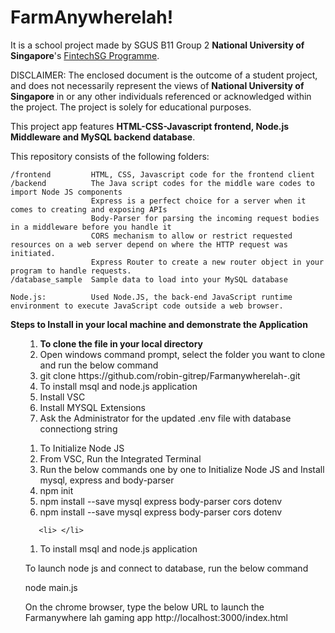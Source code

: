 # FarmAnywherelah!

It is a school project made by SGUS B11 Group 2 **National University of Singapore**'s [FintechSG Programme](https://fintechlab.nus.edu.sg/nus-fintechsg-programme/).

DISCLAIMER: The enclosed document is the outcome of a student project, and does not necessarily represent the views of **National University of Singapore** in or any other individuals referenced or acknowledged within the project. The project is solely for educational purposes. 

This project app features **HTML-CSS-Javascript frontend, Node.js Middleware and MySQL backend database**.

This repository consists of the following folders:
```
/frontend         HTML, CSS, Javascript code for the frontend client
/backend          The Java script codes for the middle ware codes to import Node JS components 
                  Express is a perfect choice for a server when it comes to creating and exposing APIs
                  Body-Parser for parsing the incoming request bodies in a middleware before you handle it
                  CORS mechanism to allow or restrict requested resources on a web server depend on where the HTTP request was initiated.
                  Express Router to create a new router object in your program to handle requests.
/database_sample  Sample data to load into your MySQL database

Node.js:          Used Node.JS, the back-end JavaScript runtime environment to execute JavaScript code outside a web browser.
```

<Strong>Steps to Install in your local machine and demonstrate the Application </Strong>
<ul>
  <ol>  
  <li> <b> To clone the file in your local directory</b>   </li>
  <li> Open windows command prompt, select the folder you want to clone and run the below command </li>
  <li> git clone https://github.com/robin-gitrep/Farmanywherelah-.git </li>
  <li> To install msql and node.js application   </li>
  <li> Install VSC   </li>    
  <li> Install MYSQL Extensions  </li>    
  <li> Ask the Administrator for the updated .env file with database connectiong string  </li>   
  </ol>
  <ol>
       <li> To Initialize Node JS  </li>
       <li> From VSC, Run the Integrated Terminal </li>
       <li> Run the below commands one by one to Initialize Node JS and Install mysql, express and body-parser</li>    
       <li> npm init </li>
       <li> npm install --save mysql express body-parser cors dotenv </li>
       <li> npm install --save mysql express body-parser cors dotenv </li>
  </ol>
  
  
  
       <li> </li>

  <ol>
      <li> To install msql and node.js application   </li>
  </ol>
  








To launch node js and connect to database, run the below command

node main.js

On the chrome browser, type the below URL to launch the Farmanywhere lah gaming app
http://localhost:3000/index.html
    
  </ol>    
<ul>
   
<ul>
  <ol>  
 </ol>    
<ul>







